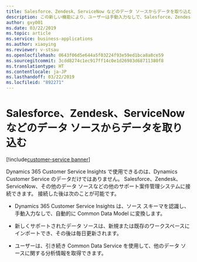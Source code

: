 ```yaml
---
title: Salesforce、Zendesk、ServiceNow などのデータ ソースからデータを取り込む
description: この新しい機能により、ユーザーは手動入力なしで、Salesforce、Zendesk、ServiceNow などのソースからサポート データをインポートできます。
author: gxy001
ms.date: 03/22/2019
ms.topic: article
ms.service: business-applications
ms.author: xiaoying
ms.reviewer: v-stsau
ms.openlocfilehash: 0643f06d5e644a5f03224f93e59ed1bca8a8ce59
ms.sourcegitcommit: 3cdd8274c1ec917ff14c0e1d26983d68711380f8
ms.translationtype: HT
ms.contentlocale: ja-JP
ms.lasthandoff: 03/22/2019
ms.locfileid: "892271"
---
```

# <a name="bring-your-data-from-data-sources-such-as-salesforce-zendesk-servicenow-or-others"></a>Salesforce、Zendesk、ServiceNow などのデータ ソースからデータを取り込む
[!include[customer-service banner](../../../includes/dynamics365-ai-customer-service.md)]


Dynamics 365 Customer Service Insights で使用できるのは、Dynamics Customer Service のデータだけではありません。 Salesforce、Zendesk、ServiceNow、その他のデータ ソースなどの他のサポート案件管理システムに接続できます。 接続した後は次のことが可能です。

- Dynamics 365 Customer Service Insights は、ソース スキーマを認識し、手動入力なしで、自動的に Common Data Model に変換します。

- 新しくサポートされたデータ ソースは、新規または既存のワークスペースにインポートでき、その後は毎日更新されます。

- ユーザーは、引き続き Common Data Service を使用して、他のデータ ソースに関する分析情報を取得できます。
